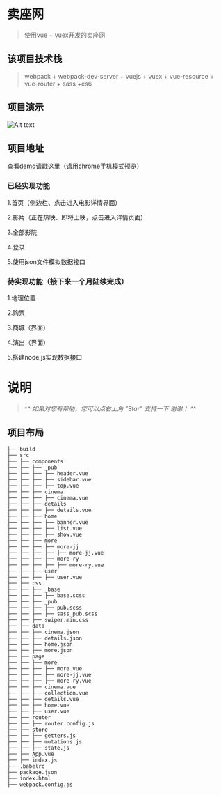 # 卖座网

> 使用vue + vuex开发的卖座网

## 该项目技术栈

> webpack + webpack-dev-server + vuejs + vuex + vue-resource + vue-router + sass +es6

## 项目演示

![Alt text](http://otnhjxlus.bkt.clouddn.com/mzw.gif)

## 项目地址

[查看demo请戳这里](http://cangdu.org:8001/)（请用chrome手机模式预览）

### 已经实现功能

1.首页（侧边栏、点击进入电影详情界面）

2.影片（正在热映、即将上映，点击进入详情页面）

3.全部影院

4.登录

5.使用json文件模拟数据接口

### 待实现功能（接下来一个月陆续完成）

1.地理位置

2.购票

3.商城（界面）

4.演出（界面）

5.搭建node.js实现数据接口

# 说明

>   ^_^  如果对您有帮助，您可以点右上角 "Star" 支持一下 谢谢！ ^_^

## 项目布局
```
├── build
├── src
├── ├── components
├── ├── ├── _pub
├── ├── ├── ├── header.vue
├── ├── ├── ├── sidebar.vue
├── ├── ├── ├── top.vue
├── ├── ├── cinema
├── ├── ├── ├── cinema.vue
├── ├── ├── details
├── ├── ├── ├── details.vue
├── ├── ├── home
├── ├── ├── ├── banner.vue
├── ├── ├── ├── list.vue
├── ├── ├── ├── show.vue
├── ├── ├── more
├── ├── ├── ├── more-jj
├── ├── ├── ├── ├── more-jj.vue
├── ├── ├── ├── more-ry
├── ├── ├── ├── ├── more-ry.vue
├── ├── ├── user
├── ├── ├── ├── user.vue
├── ├── css
├── ├── ├── _base
├── ├── ├── ├── base.scss
├── ├── ├── _pub
├── ├── ├── ├── pub.scss
├── ├── ├── ├── sass_pub.scss
├── ├── ├── swiper.min.css
├── ├── data
├── ├── ├── cinema.json
├── ├── ├── details.json
├── ├── ├── home.json
├── ├── ├── more.json
├── ├── page
├── ├── ├── more
├── ├── ├── ├── more.vue
├── ├── ├── ├── more-jj.vue
├── ├── ├── ├── more-ry.vue
├── ├── ├── cinema.vue
├── ├── ├── collection.vue
├── ├── ├── details.vue
├── ├── ├── home.vue
├── ├── ├── user.vue
├── ├── router
├── ├── ├── router.config.js
├── ├── store
├── ├── ├── getters.js
├── ├── ├── mutations.js
├── ├── ├── state.js
├── ├── App.vue
├── ├── index.js
├── .babelrc
├── package.json
├── index.html
├── webpack.config.js
```
